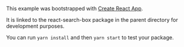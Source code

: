 This example was bootstrapped with [Create React App](https://github.com/facebook/create-react-app).

It is linked to the react-search-box package in the parent directory for development purposes.

You can run `yarn install` and then `yarn start` to test your package.

